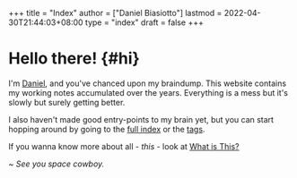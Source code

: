 +++
title = "Index"
author = ["Daniel Biasiotto"]
lastmod = 2022-04-30T21:44:03+08:00
type = "index"
draft = false
+++

# Hello there! {#hi}

I'm [Daniel](https://www.dnbias.dev/), and you've chanced upon my braindump.
This website contains my working notes accumulated over the years.
Everything is a mess but it's slowly but surely getting better.

I also haven't made good entry-points to my brain yet, but you can start hopping
around by going to the [full index](/posts/) or the [tags](/tags/).

If you wanna know more about all - <i>this</i> - look at [What is This?](/posts/what_is_this)

<i>~ See you space cowboy.</i>

